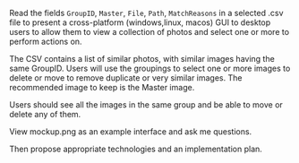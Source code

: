 Read the fields `GroupID`, `Master`, `File`, `Path`, `MatchReasons` in a selected .csv file to present a cross-platform (windows,linux, macos) GUI to desktop users to allow them to view a collection of photos and select one or more to perform actions on. 

The CSV contains a list of similar photos, with similar images having the same GroupID. Users will use the groupings to select one or more images to delete or move to remove duplicate or very similar images. The recommended image to keep is the Master image. 

Users should see all the images in the same group and be able to move or delete any of them.

View mockup.png as an example interface and ask me questions.

Then propose appropriate technologies and an implementation plan.